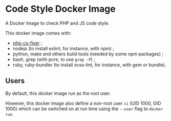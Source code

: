 # Code Style Docker Image

A Docker Image to check PHP and JS code style.

This docker image comes with:

* [php-cs-fixer](http://cs.sensiolabs.org) ;
* nodejs (to install eslint, for instance, with npm) ;
* python, make and others build tools (needed by some npm packages) ;
* bash, grep (with pcre, to use `grep -P`) ;
* ruby, ruby-bundler (to install scss-lint, for instance, with gem or bundle).


## Users

By default, this docker image run as the root user.

However, this docker image also define a non-root user `ci` (UID 1000, GID 1000) which can be switched on at run time using the `--user` flag to `docker run`.

